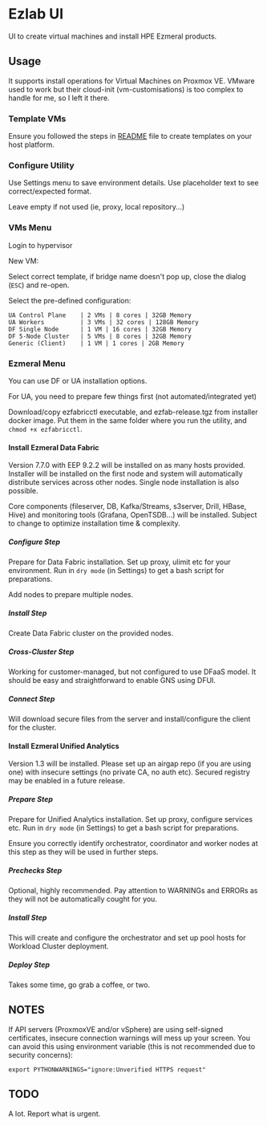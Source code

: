 # Ezlab UI

UI to create virtual machines and install HPE Ezmeral products.

## Usage

It supports install operations for Virtual Machines on Proxmox VE.
VMware used to work but their cloud-init (vm-customisations) is too complex to handle for me, so I left it there.


### Template VMs

Ensure you followed the steps in [README](README.md) file to create templates on your host platform.


### Configure Utility

Use Settings menu to save environment details. Use placeholder text to see correct/expected format.

Leave empty if not used (ie, proxy, local repository...)

### VMs Menu

Login to hypervisor

New VM:

Select correct template, if bridge name doesn't pop up, close the dialog (`ESC`) and re-open.

Select the pre-defined configuration:

    UA Control Plane    | 2 VMs | 8 cores | 32GB Memory
    UA Workers          | 3 VMs | 32 cores | 128GB Memory
    DF Single Node      | 1 VM | 16 cores | 32GB Memory
    DF 5-Node Cluster   | 5 VMs | 8 cores | 32GB Memory
    Generic (Client)    | 1 VM | 1 cores | 2GB Memory

### Ezmeral Menu

You can use DF or UA installation options.

For UA, you need to prepare few things first (not automated/integrated yet)

Download/copy ezfabricctl executable, and ezfab-release.tgz from installer docker image. Put them in the same folder where you run the utility, and `chmod +x ezfabricctl`.


#### Install Ezmeral Data Fabric

Version 7.7.0 with EEP 9.2.2 will be installed on as many hosts provided. Installer will be installed on the first node and system will automatically distribute services across other nodes. Single node installation is also possible.

Core components (fileserver, DB, Kafka/Streams, s3server, Drill, HBase, Hive) and monitoring tools (Grafana, OpenTSDB...) will be installed. Subject to change to optimize installation time & complexity.

##### Configure Step

Prepare for Data Fabric installation. Set up proxy, ulimit etc for your environment. Run in `dry mode` (in Settings) to get a bash script for preparations.

Add nodes to prepare multiple nodes.

##### Install Step

Create Data Fabric cluster on the provided nodes.

##### Cross-Cluster Step

Working for customer-managed, but not configured to use DFaaS model. It should be easy and straightforward to enable GNS using DFUI.

##### Connect Step

Will download secure files from the server and install/configure the client for the cluster.

#### Install Ezmeral Unified Analytics

Version 1.3 will be installed. Please set up an airgap repo (if you are using one) with insecure settings (no private CA, no auth etc). Secured registry may be enabled in a future release.


##### Prepare Step

Prepare for Unified Analytics installation. Set up proxy, configure services etc. Run in `dry mode` (in Settings) to get a bash script for preparations.

Ensure you correctly identify orchestrator, coordinator and worker nodes at this step as they will be used in further steps.

##### Prechecks Step

Optional, highly recommended. Pay attention to WARNINGs and ERRORs as they will not be automatically cought for you.

##### Install Step

This will create and configure the orchestrator and set up pool hosts for Workload Cluster deployment.

##### Deploy Step

Takes some time, go grab a coffee, or two.

## NOTES

If API servers (ProxmoxVE and/or vSphere) are using self-signed certificates, insecure connection warnings will mess up your screen. You can avoid this using environment variable (this is not recommended due to security concerns):

`export PYTHONWARNINGS="ignore:Unverified HTTPS request"`

## TODO

A lot. Report what is urgent.
